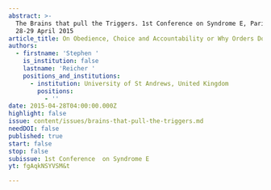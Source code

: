 ```yaml
---
abstract: >-
  The Brains that pull the Triggers. 1st Conference on Syndrome E, Paris IAS,
  28-29 April 2015 
article_title: On Obedience, Choice and Accountability or Why Orders Don't Work
authors:
  - firstname: 'Stephen '
    is_institution: false
    lastname: 'Reicher '
    positions_and_institutions:
      - institution: University of St Andrews, United Kingdom
        positions:
          - ''
date: 2015-04-28T04:00:00.000Z
highlight: false
issue: content/issues/brains-that-pull-the-triggers.md
needDOI: false
published: true
start: false
stop: false
subissue: 1st Conference  on Syndrome E
yt: fgAqkNSYVSM&t

---
```

<Youtube yt="fgAqkNSYVSM&t" caption="On Obedience, Choice and Accountability or Why Orders Don't Work" start="false" stop="false"></Youtube>
